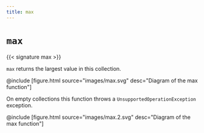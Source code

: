 ```yaml
---
title: max
---
```


# `max`

{{< signature max >}}

`max` returns the largest value in this collection.

@include [figure.html source="images/max.svg" desc="Diagram of the max function"]

On empty collections this function throws a `UnsupportedOperationException` exception.

@include [figure.html source="images/max.2.svg" desc="Diagram of the max function"]
